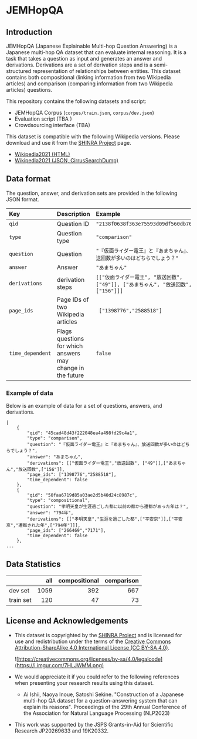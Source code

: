 # JEMHopQA



## Introduction

JEMHopQA (Japanese Explainable Multi-hop Question Answering) is a Japanese multi-hop QA dataset that can evaluate internal reasoning. It is a task that takes a question as input and generates an answer and derivations. Derivations are a set of derivation steps and is a semi-structured representation of relationships between entities. This dataset contains both compositional (linking information from two Wikipedia articles) and comparison (comparing information from two Wikipedia articles) questions.

This repository contains the following datasets and script:

- JEMHopQA Corpus (`corpus/train.json`, `corpus/dev.json`)
- Evaluation script (TBA )
- Crowdsourcing interface (TBA)

This dataset is compatible with the following Wikipedia versions. Please download and use it from the [SHINRA Project](http://shinra-project.info/) page.

* [Wikipedia2021 (HTML)](https://storage.googleapis.com/shinra_data/wikipedia/wikipedia-ja-20210820-html-v2.zip)
* [Wikipedia2021 (JSON, CirrusSearchDump)](https://storage.googleapis.com/shinra_data/wikipedia/wikipedia-ja-20210823-json.gz)



## Data format

The question, answer, and derivation sets are provided in the following JSON format.

| Key              | Description                                                | Example                                                      |
| :--------------- | :--------------------------------------------------------- | :----------------------------------------------------------- |
| `qid`            | Question ID                                                | `"2138f0638f363e75593d09df560db76c"`                         |
| `type`           | Question type                                              | `"comparison"`                                               |
| `question`       | Question                                                   | `"『仮面ライダー電王』と『あまちゃん』、放送回数が多いのはどちらでしょう？"` |
| `answer`         | Answer                                                     | `"あまちゃん"`                                               |
| `derivations`    | derivation steps                                           | `[["仮面ライダー電王", "放送回数", ["49"]], ["あまちゃん", "放送回数", ["156"]]]` |
| `page_ids`       | Page IDs of two Wikipedia articles                         | ` ["1398776","2588518"]`                                     |
| `time_dependent` | Flags questions for which answers may change in the future | `false`                                                      |



### Example of data

Below is an example of data for a set of questions, answers, and derivations.

```
[
	{
		"qid": "45cad48d43f222048ea4a498fd29c4a1",
		"type": "comparison",
		"question": "『仮面ライダー電王』と『あまちゃん』、放送回数が多いのはどちらでしょう？",
		"answer": "あまちゃん",
		"derivations": [["仮面ライダー電王","放送回数",	["49"]],["あまちゃん","放送回数",["156"]],
		"page_ids": ["1398776","2588518"],
		"time_dependent": false
	},
	{
		"qid": "50faa6719d85a03ae2d5b40d24c8987c",
		"type": "compositional",
		"question": "孝明天皇が生涯過ごした都に以前の都から遷都があった年は？",
		"answer": "794年",
		"derivations": [["孝明天皇","生涯を過ごした都",["平安京"]],["平安京","遷都された年",["794年"]]],
		"page_ids": ["266469","7171"],
		"time_dependent": false
	},
...
```



## Data Statistics

|           |  all | compositional | comparison |
| :-------- | ---: | ------------: | ---------: |
| dev set   | 1059 |           392 |        667 |
| train set |  120 |            47 |         73 |



## License and Acknowledgements

- This dataset is copyrighted by the [SHINRA Project](http://shinra-project.info/) and is licensed for use and redistribution under the terms of the [Creative Commons Attribution-ShareAlike 4.0 International License (CC BY-SA 4.0)](https://creativecommons.org/licenses/by-sa/4.0/legalcode.txt). 

  ![https://creativecommons.org/licenses/by-sa/4.0/legalcode](https://i.imgur.com/7HLJWMM.png)

- We would appreciate it if you could refer to the following references when presenting your research results using this dataset.

  - Ai Ishii, Naoya Inoue, Satoshi Sekine. "Construction of a Japanese multi-hop QA dataset for a question-answering system that can explain its reasons". Proceedings of the 29th Annual Conference of the Association for Natural Language Processing (NLP2023)

- This work was supported by the  JSPS Grants-in-Aid for Scientific Research JP20269633 and 19K20332. 